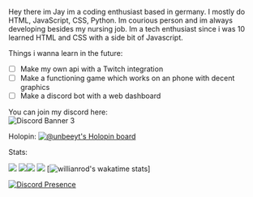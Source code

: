 Hey there im Jay im a coding enthusiast based in germany. I mostly do HTML, JavaScript, CSS, Python. Im courious person and im always developing besides my nursing job. Im a tech enthusiast since i was 10 learned HTML and CSS with a side bit of Javascript. 



Things i wanna learn in the future:
- [ ] Make my own api with a Twitch integration 
- [ ] Make a functioning game which works on an phone with decent graphics
- [ ] Make a discord bot with a web dashboard

You can join my discord here:\
![Discord Banner 3](https://discordapp.com/api/guilds/1037850846442037308/widget.png?style=banner3)


Holopin:
[![@unbeeyt's Holopin board](https://holopin.me/unbeeyt)](https://holopin.io/@unbeeyt)




Stats:

![](http://github-profile-summary-cards.vercel.app/api/cards/profile-details?username=unbeeyt&theme=darcula)
![](http://github-profile-summary-cards.vercel.app/api/cards/repos-per-language?username=unbeeyt&theme=darcula)![](http://github-profile-summary-cards.vercel.app/api/cards/most-commit-language?username=unbeeyt&theme=darcula)
![](http://github-profile-summary-cards.vercel.app/api/cards/stats?username=unbeeyt&theme=darcula)
[![willianrod's wakatime stats](https://github-readme-stats.vercel.app/api/wakatime?username=unbee_yt)]

[![Discord Presence](https://lanyard.cnrad.dev/api/829013256416919625)](https://discord.com/users/829013256416919625)
